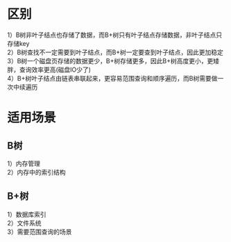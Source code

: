 # 区别
1）B树非叶子结点也存储了数据，而B+树只有叶子结点存储数据，非叶子结点只存储key  
2）B树查找不一定需要到叶子结点，而B+树一定要查到叶子结点，因此更加稳定   
3）B树一个磁盘页存储的数据更少，B+树存储更多，因此B+树高度更小，更矮胖，查询效率更高(磁盘IO少了)   
4）B+树叶子结点由链表串联起来，更容易范围查询和顺序遍历，而B树需要做一次中续遍历   

# 适用场景
## B树
1）内存管理  
2）内存中的索引结构  

## B+树
1）数据库索引  
2）文件系统  
3）需要范围查询的场景  
